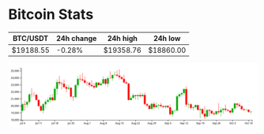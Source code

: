 # Bitcoin Stats

BTC/USDT|24h change|24h high|24h low|
|---|---|---|---|
|$19188.55|-0.28%|$19358.76|$18860.00|

<img src="./chart.svg">

